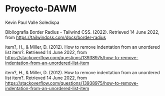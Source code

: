 # Proyecto-DAWM
Kevin Paul Valle Soledispa

Bibliografía
Border Radius - Tailwind CSS. (2022). Retrieved 14 June 2022, from https://tailwindcss.com/docs/border-radius

item?, H., & Miller, D. (2012). How to remove indentation from an unordered list item?. Retrieved 14 June 2022, from https://stackoverflow.com/questions/13938975/how-to-remove-indentation-from-an-unordered-list-item

item?, H., & Miller, D. (2012). How to remove indentation from an unordered list item?. Retrieved 14 June 2022, from https://stackoverflow.com/questions/13938975/how-to-remove-indentation-from-an-unordered-list-item
